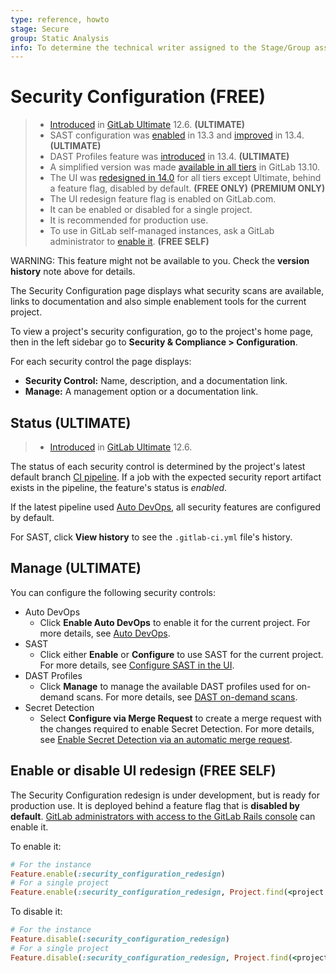```yaml
---
type: reference, howto
stage: Secure
group: Static Analysis
info: To determine the technical writer assigned to the Stage/Group associated with this page, see https://about.gitlab.com/handbook/engineering/ux/technical-writing/#assignments
---
```


# Security Configuration **(FREE)**

> - [Introduced](https://gitlab.com/gitlab-org/gitlab/-/merge_requests/20711) in [GitLab Ultimate](https://about.gitlab.com/pricing/) 12.6. **(ULTIMATE)**
> - SAST configuration was [enabled](https://gitlab.com/groups/gitlab-org/-/epics/3659) in 13.3 and [improved](https://gitlab.com/gitlab-org/gitlab/-/issues/232862) in 13.4. **(ULTIMATE)**
> - DAST Profiles feature was [introduced](https://gitlab.com/gitlab-org/gitlab/-/merge_requests/40474) in 13.4. **(ULTIMATE)**
> - A simplified version was made [available in all tiers](https://gitlab.com/gitlab-org/gitlab/-/issues/294076) in GitLab 13.10.
> - The UI was [redesigned in 14.0](https://gitlab.com/groups/gitlab-org/-/epics/6147) for all tiers except Ultimate, behind a feature flag, disabled by default. **(FREE ONLY)** **(PREMIUM ONLY)**
> - The UI redesign feature flag is enabled on GitLab.com.
> - It can be enabled or disabled for a single project.
> - It is recommended for production use.
> - To use in GitLab self-managed instances, ask a GitLab administrator to [enable it](#enable-or-disable-ui-redesign). **(FREE SELF)**

WARNING:
This feature might not be available to you. Check the **version history** note above for details.

The Security Configuration page displays what security scans are available, links to documentation and also simple enablement tools for the current project.

To view a project's security configuration, go to the project's home page,
then in the left sidebar go to **Security & Compliance > Configuration**.

For each security control the page displays:

- **Security Control:** Name, description, and a documentation link.
- **Manage:** A management option or a documentation link.

## Status **(ULTIMATE)**

> - [Introduced](https://gitlab.com/gitlab-org/gitlab/-/merge_requests/20711) in [GitLab Ultimate](https://about.gitlab.com/pricing/) 12.6.

The status of each security control is determined by the project's latest default branch
[CI pipeline](../../../ci/pipelines/index.md).
If a job with the expected security report artifact exists in the pipeline, the feature's status is
_enabled_.

If the latest pipeline used [Auto DevOps](../../../topics/autodevops/index.md),
all security features are configured by default.

For SAST, click **View history** to see the `.gitlab-ci.yml` file's history.

## Manage **(ULTIMATE)**

You can configure the following security controls:

- Auto DevOps
  - Click **Enable Auto DevOps** to enable it for the current project. For more details, see [Auto DevOps](../../../topics/autodevops/index.md).
- SAST
  - Click either **Enable** or **Configure** to use SAST for the current project. For more details, see [Configure SAST in the UI](../sast/index.md#configure-sast-in-the-ui).
- DAST Profiles
  - Click **Manage** to manage the available DAST profiles used for on-demand scans. For more details, see [DAST on-demand scans](../dast/index.md#on-demand-scans).
- Secret Detection
  - Select **Configure via Merge Request** to create a merge request with the changes required to
    enable Secret Detection. For more details, see [Enable Secret Detection via an automatic merge request](../secret_detection/index.md#enable-secret-detection-via-an-automatic-merge-request).

## Enable or disable UI redesign **(FREE SELF)**

The Security Configuration redesign is under development, but is ready for
production use. It is deployed behind a feature flag that is **disabled by
default**.
[GitLab administrators with access to the GitLab Rails console](../../../administration/feature_flags.md) can enable it.

To enable it:

```ruby
# For the instance
Feature.enable(:security_configuration_redesign)
# For a single project
Feature.enable(:security_configuration_redesign, Project.find(<project id>))
```

To disable it:

```ruby
# For the instance
Feature.disable(:security_configuration_redesign)
# For a single project
Feature.disable(:security_configuration_redesign, Project.find(<project id>))
```
